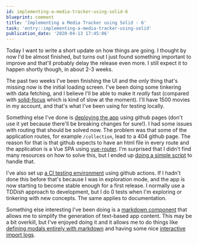 ```yaml
---
id: implementing-a-media-tracker-using-solid-6
blueprint: comment
title: 'Implementing a Media Tracker using Solid - 6'
task: 'entry::implementing-a-media-tracker-using-solid'
publication_date: '2020-04-13 17:45:06'
---
```


Today I want to write a short update on how things are going. I thought by now I'd be almost finished, but turns out I just found something important to improve and that'll probably delay the release even more. I still expect it to happen shortly though, in about 2-3 weeks.

The past two weeks I've been finishing the UI and the only thing that's missing now is the initial loading screen. I've been doing some tinkering with data fetching, and I believe I'll be able to make it _really_ fast (compared with [solid-focus](https://noeldemartin.github.io/solid-focus/) which is kind of slow at the moment). I'll have 1500 movies in my account, and that's what I've been using for testing locally.

Something else I've done is [deploying the app](https://noeldemartin.github.io/media-kraken/) using github pages (don't use it yet because there'll be breaking changes for sure!). I had some issues with routing that should be solved now. The problem was that some of the application routes, for example `/collection`, lead to a 404 github page. The reason for that is that github expects to have an html file in every route and the application is a Vue SPA using [vue-router](https://router.vuejs.org/). I'm surprised that I didn't find many resources on how to solve this, but I ended up [doing a simple script](https://github.com/NoelDeMartin/media-kraken/blob/6db3fce0fba09fdec4773d5b31ee34f5ddc6555c/src/routing/github-404.ts) to handle that.

I've also set up [a CI testing environment](https://github.com/NoelDeMartin/media-kraken/actions?query=workflow%3ATesting) using github actions. If I hadn't done this before that's because I was in exploration mode, and the app is now starting to become stable enough for a first release. I normally use a TDD*ish* approach to development, but I do 0 tests when I'm exploring or tinkering with new concepts. The same applies to documentation.

Something else interesting I've been doing is a [markdown component](https://github.com/NoelDeMartin/media-kraken/blob/6db3fce0fba09fdec4773d5b31ee34f5ddc6555c/src/components/MarkdownContent.vue) that allows me to simplify the generation of text-based app content. This may be a bit overkill, but I've enjoyed doing it and it allows me to do things like [defining modals entirely with markdown](https://github.com/NoelDeMartin/media-kraken/tree/6db3fce0fba09fdec4773d5b31ee34f5ddc6555c/src/assets/markdown) and having some nice [interactive import logs](https://github.com/NoelDeMartin/media-kraken/blob/6db3fce0fba09fdec4773d5b31ee34f5ddc6555c/src/components/modals/ImportResultModal.vue).
